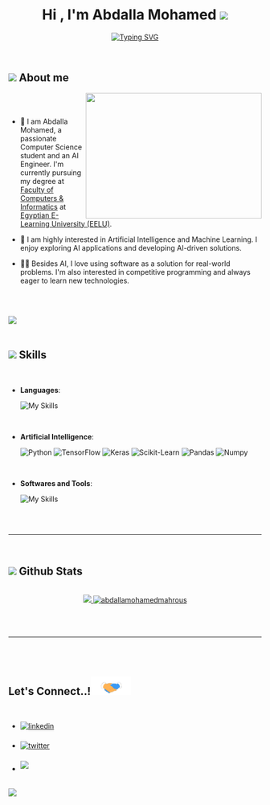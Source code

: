 <h1 align="center"><b>Hi , I'm Abdalla Mohamed </b><img src="https://media.giphy.com/media/hvRJCLFzcasrR4ia7z/giphy.gif" width="35"></h1>

<p align="center">
<a href="https://git.io/typing-svg"><img src="https://readme-typing-svg.demolab.com?font=Fira+Code&pause=1000&width=435&lines=Computer+Sciences+Student;AI+Engineer" alt="Typing SVG" /></a>
</p>

<br>

## <picture><img src = "https://github.com/ahmedbadawihosny/ahmedbadawihosny/blob/main/Images/about_me.gif?raw=true" width = 50px></picture> About me

<picture> 
  <img align="right" src="https://images.pexels.com/photos/6153354/pexels-photo-6153354.jpeg?auto=compress&cs=tinysrgb&w=1260&h=750&dpr=1" width ="350px" height="250">
</picture>

<br><br>

- :school: I am Abdalla Mohamed, a passionate Computer Science student and an AI Engineer. I'm currently pursuing my degree at [Faculty of Computers & Informatics](https://www.eelu.edu.eg/academic-affairs/faculties/faculty-computers-and-information-technology) at [Egyptian E-Learning University (EELU)](https://www.eelu.edu.eg/).

- :robot: I am highly interested in Artificial Intelligence and Machine Learning. I enjoy exploring AI applications and developing AI-driven solutions.

- :technologist: Besides AI, I love using software as a solution for real-world problems. I'm also interested in competitive programming and always eager to learn new technologies.

<br>
<br>

<img src="https://user-images.githubusercontent.com/73097560/115834477-dbab4500-a447-11eb-908a-139a6edaec5c.gif"><br><br>

## <img src="https://media2.giphy.com/media/QssGEmpkyEOhBCb7e1/giphy.gif?cid=ecf05e47a0n3gi1bfqntqmob8g9aid1oyj2wr3ds3mg700bl&rid=giphy.gif" width ="25"><b> Skills</b>
<br>

<p align="center">

- **Languages**:
    
  ![My Skills](https://skillicons.dev/icons?i=cpp,java,python,md,mysql)

<br>   

- **Artificial Intelligence**:
  
   ![Python](https://img.shields.io/badge/Python%20-%2314354C.svg?style=for-the-badge&logo=python&logoColor=white)
   ![TensorFlow](https://img.shields.io/badge/TensorFlow%20-%23FF6F00.svg?style=for-the-badge&logo=tensorflow&logoColor=white)
   ![Keras](https://img.shields.io/badge/Keras%20-%23D00000.svg?style=for-the-badge&logo=keras&logoColor=white)
   ![Scikit-Learn](https://img.shields.io/badge/Scikit--Learn%20-%23F7931E.svg?style=for-the-badge&logo=scikit-learn&logoColor=white)
   ![Pandas](https://img.shields.io/badge/Pandas%20-%23150458.svg?style=for-the-badge&logo=pandas&logoColor=white)
   ![Numpy](https://img.shields.io/badge/Numpy%20-%23013243.svg?style=for-the-badge&logo=numpy&logoColor=white)

<br>

- **Softwares and Tools**:

  ![My Skills](https://skillicons.dev/icons?i=vscode,eclipse,idea,tensorflow,pycharm,git,github,linkedin,linux,powershell)

</p>

<br>
<br>

-----

<br>

## <img src="https://media.giphy.com/media/iY8CRBdQXODJSCERIr/giphy.gif" width="35"><b> Github Stats </b>
<br>

<div align="center">

<a href="https://github.com/abdallamohamedmahrous/">
  <img src="https://github-readme-stats.vercel.app/api?username=abdallamohamedmahrous&include_all_commits=true&count_private=true&show_icons=true&line_height=20&title_color=7A7ADB&icon_color=2234AE&text_color=D3D3D3&bg_color=0,000000,130F40" width="450"/>
  <img src="https://github-readme-stats.vercel.app/api/top-langs?username=abdallamohamedmahrous&show_icons=true&locale=en&layout=compact&line_height=20&title_color=7A7ADB&icon_color=2234AE&text_color=D3D3D3&bg_color=0,000000,130F40" width="375"  alt="abdallamohamedmahrous"/>

</a>
</div>

<br>
<br>
<br>

-----

<br>
<br>

## <b> Let's Connect..!</b><img src="https://github.com/0xAbdulKhalid/0xAbdulKhalid/raw/main/assets/mdImages/handshake.gif" width ="80">
<br>
<div align='left'>

<ul>

<li>
<a href="https://www.linkedin.com/in/abdalla-mohamed-0193662b1/" target="_blank">
<img src="https://img.shields.io/badge/linkedin:  0xabdulkhalid-%2300acee.svg?color=405DE6&style=for-the-badge&logo=linkedin&logoColor=white" alt=linkedin style="margin-bottom: 5px;"/>
</a>
</li>

<br>

<li>
<a href="https://twitter.com/0xabdulkhalid" target="_blank">
<img src="https://img.shields.io/badge/twitter:  0xabdulkhalid-%2300acee.svg?color=1DA1F2&style=for-the-badge&logo=twitter&logoColor=white" alt=twitter style="margin-bottom: 5px;"/>
</a>
</li>

<br>

<li>
<a href="mailto:abdallamahrous1221@gmail.com" target="_blank">
<img src="https://img.shields.io/badge/gmail:  0xabdulkhalid-%23EA4335.svg?style=for-the-badge&logo=gmail&logoColor=white" t=mail style="margin-bottom: 5px;" />
</a>
</li>
	
</ul>
</div>

<br>
<img src="https://user-images.githubusercontent.com/73097560/115834477-dbab4500-a447-11eb-908a-139a6edaec5c.gif">
<br>
<br>
<br>
